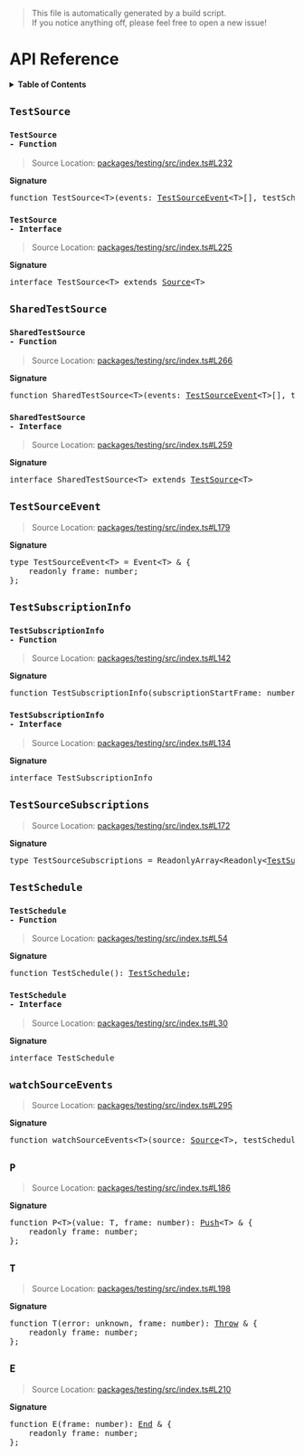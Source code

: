 > This file is automatically generated by a build script.<br>If you notice anything off, please feel free to open a new issue!

# API Reference

<details><summary><b>Table of Contents</b></summary><br>

1. [<code>TestSource</code>](#testsource) - [<code>Function</code>](#testsource-function), [<code>Interface</code>](#testsource-interface)
2. [<code>SharedTestSource</code>](#sharedtestsource) - [<code>Function</code>](#sharedtestsource-function), [<code>Interface</code>](#sharedtestsource-interface)
3. [<code>TestSourceEvent</code>](#testsourceevent)
4. [<code>TestSubscriptionInfo</code>](#testsubscriptioninfo) - [<code>Function</code>](#testsubscriptioninfo-function), [<code>Interface</code>](#testsubscriptioninfo-interface)
5. [<code>TestSourceSubscriptions</code>](#testsourcesubscriptions)
6. [<code>TestSchedule</code>](#testschedule) - [<code>Function</code>](#testschedule-function), [<code>Interface</code>](#testschedule-interface)
7. [<code>watchSourceEvents</code>](#watchsourceevents)
8. [<code>P</code>](#p)
9. [<code>T</code>](#t)
10. [<code>E</code>](#e)</details>

## <code>TestSource</code>

### <a name="testsource-function"></a><code>TestSource - Function</code>

> Source Location: [packages\/testing\/src\/index.ts#L232](..\/..\/..\/packages\/testing\/src\/index.ts#L232)

<b>Signature</b>

<pre>function TestSource&lt;T&gt;(events: <a href="#testsourceevent">TestSourceEvent</a>&lt;T&gt;[], testSchedule: <a href="#testschedule-interface">TestSchedule</a>): <a href="#testsource-interface">TestSource</a>&lt;T&gt;;</pre>

### <a name="testsource-interface"></a><code>TestSource - Interface</code>

> Source Location: [packages\/testing\/src\/index.ts#L225](..\/..\/..\/packages\/testing\/src\/index.ts#L225)

<b>Signature</b>

<pre>interface TestSource&lt;T&gt; extends <a href="../core/basics.md#source-interface">Source</a>&lt;T&gt; </pre>

## <code>SharedTestSource</code>

### <a name="sharedtestsource-function"></a><code>SharedTestSource - Function</code>

> Source Location: [packages\/testing\/src\/index.ts#L266](..\/..\/..\/packages\/testing\/src\/index.ts#L266)

<b>Signature</b>

<pre>function SharedTestSource&lt;T&gt;(events: <a href="#testsourceevent">TestSourceEvent</a>&lt;T&gt;[], testSchedule: <a href="#testschedule-interface">TestSchedule</a>): <a href="#sharedtestsource-interface">SharedTestSource</a>&lt;T&gt;;</pre>

### <a name="sharedtestsource-interface"></a><code>SharedTestSource - Interface</code>

> Source Location: [packages\/testing\/src\/index.ts#L259](..\/..\/..\/packages\/testing\/src\/index.ts#L259)

<b>Signature</b>

<pre>interface SharedTestSource&lt;T&gt; extends <a href="#testsource-interface">TestSource</a>&lt;T&gt; </pre>

## <code>TestSourceEvent</code>

> Source Location: [packages\/testing\/src\/index.ts#L179](..\/..\/..\/packages\/testing\/src\/index.ts#L179)

<b>Signature</b>

<pre>type TestSourceEvent&lt;T&gt; = Event&lt;T&gt; & {<br>    readonly frame: number;<br>};</pre>

## <code>TestSubscriptionInfo</code>

### <a name="testsubscriptioninfo-function"></a><code>TestSubscriptionInfo - Function</code>

> Source Location: [packages\/testing\/src\/index.ts#L142](..\/..\/..\/packages\/testing\/src\/index.ts#L142)

<b>Signature</b>

<pre>function TestSubscriptionInfo(subscriptionStartFrame: number, subscriptionEndFrame: number): <a href="#testsubscriptioninfo-interface">TestSubscriptionInfo</a>;</pre>

### <a name="testsubscriptioninfo-interface"></a><code>TestSubscriptionInfo - Interface</code>

> Source Location: [packages\/testing\/src\/index.ts#L134](..\/..\/..\/packages\/testing\/src\/index.ts#L134)

<b>Signature</b>

<pre>interface TestSubscriptionInfo </pre>

## <code>TestSourceSubscriptions</code>

> Source Location: [packages\/testing\/src\/index.ts#L172](..\/..\/..\/packages\/testing\/src\/index.ts#L172)

<b>Signature</b>

<pre>type TestSourceSubscriptions = ReadonlyArray&lt;Readonly&lt;<a href="#testsubscriptioninfo-interface">TestSubscriptionInfo</a>&gt;&gt;;</pre>

## <code>TestSchedule</code>

### <a name="testschedule-function"></a><code>TestSchedule - Function</code>

> Source Location: [packages\/testing\/src\/index.ts#L54](..\/..\/..\/packages\/testing\/src\/index.ts#L54)

<b>Signature</b>

<pre>function TestSchedule(): <a href="#testschedule-interface">TestSchedule</a>;</pre>

### <a name="testschedule-interface"></a><code>TestSchedule - Interface</code>

> Source Location: [packages\/testing\/src\/index.ts#L30](..\/..\/..\/packages\/testing\/src\/index.ts#L30)

<b>Signature</b>

<pre>interface TestSchedule </pre>

## <code>watchSourceEvents</code>

> Source Location: [packages\/testing\/src\/index.ts#L295](..\/..\/..\/packages\/testing\/src\/index.ts#L295)

<b>Signature</b>

<pre>function watchSourceEvents&lt;T&gt;(source: <a href="../core/basics.md#source-interface">Source</a>&lt;T&gt;, testSchedule: <a href="#testschedule-interface">TestSchedule</a>, subscriptionInfo?: <a href="#testsubscriptioninfo-interface">TestSubscriptionInfo</a>): <a href="#testsourceevent">TestSourceEvent</a>&lt;T&gt;[];</pre>

## <code>P</code>

> Source Location: [packages\/testing\/src\/index.ts#L186](..\/..\/..\/packages\/testing\/src\/index.ts#L186)

<b>Signature</b>

<pre>function P&lt;T&gt;(value: T, frame: number): <a href="../core/basics.md#push-interface">Push</a>&lt;T&gt; & {<br>    readonly frame: number;<br>};</pre>

## <code>T</code>

> Source Location: [packages\/testing\/src\/index.ts#L198](..\/..\/..\/packages\/testing\/src\/index.ts#L198)

<b>Signature</b>

<pre>function T(error: unknown, frame: number): <a href="../core/basics.md#throw-interface">Throw</a> & {<br>    readonly frame: number;<br>};</pre>

## <code>E</code>

> Source Location: [packages\/testing\/src\/index.ts#L210](..\/..\/..\/packages\/testing\/src\/index.ts#L210)

<b>Signature</b>

<pre>function E(frame: number): <a href="../core/basics.md#end-interface">End</a> & {<br>    readonly frame: number;<br>};</pre>

